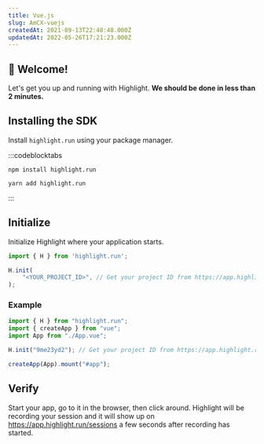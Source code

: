 ```yaml
---
title: Vue.js
slug: AmCX-vuejs
createdAt: 2021-09-13T22:48:48.000Z
updatedAt: 2022-05-26T17:21:23.000Z
---
```


## 👋 Welcome!

Let's get you up and running with Highlight. **We should be done in less than 2 minutes.**

## Installing the SDK

Install `highlight.run` using your package manager.

:::codeblocktabs
```none
npm install highlight.run
```

```shell
yarn add highlight.run
```
:::

## Initialize

Initialize Highlight where your application starts.

```typescript
import { H } from 'highlight.run';

H.init(
    "<YOUR_PROJECT_ID>", // Get your project ID from https://app.highlight.run/setup
);
```

### Example

```typescript
import { H } from "highlight.run";
import { createApp } from "vue";
import App from "./App.vue";

H.init("9me23yd2"); // Get your project ID from https://app.highlight.run/setup

createApp(App).mount("#app");
```

## Verify

Start your app, go to it in the browser, then click around. Highlight will be recording your session and it will show up on <https://app.highlight.run/sessions> a few seconds after recording has started.
